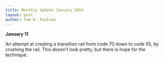 ```yaml
---
title: Monthly Update January 2014 
layout: post
author: Tom N. Paulsen
---
```




 **January 11**   
  
 An attempt at creating a transition rail from code 70 down to code 55, by crushing the rail. This doesn't look pretty, but there is hope for the technique. 
 
 